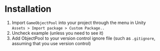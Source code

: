 # Installation

1. Import `GameObjectPool` into your project through the menu in Unity `Assets > Import package > Custom Package..`
2. Uncheck example (unless you need to see it)
3. Add ObjectPool to your version control ignore file (such as `.gitignore`, assuming that you use version control)
